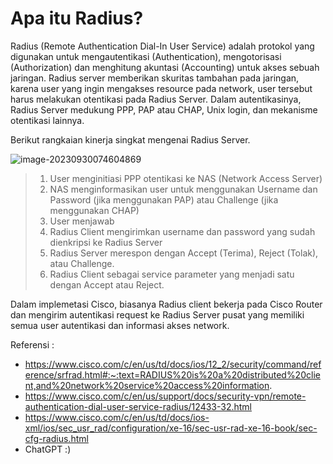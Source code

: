 # Apa itu Radius?

Radius (Remote Authentication Dial-In User Service) adalah protokol yang digunakan untuk mengautentikasi (Authentication), mengotorisasi (Authorization) dan menghitung akuntasi (Accounting) untuk akses sebuah jaringan. Radius server memberikan skuritas tambahan pada jaringan, karena user yang ingin mengakses resource pada network, user tersebut harus melakukan otentikasi pada Radius Server. Dalam autentikasinya, Radius Server medukung PPP, PAP atau CHAP, Unix login, dan mekanisme otentikasi lainnya. 

Berikut rangkaian kinerja singkat mengenai Radius Server.

![image-20230930074604869](https://github.com/diotriandika/learn-networking/assets/109568349/e1d01c93-142a-4ba4-9943-822317e702c0)

> 1. User menginitiasi PPP otentikasi ke NAS (Network Access Server)
> 2. NAS menginformasikan user untuk menggunakan Username dan Password (jika menggunakan PAP) atau Challenge (jika menggunakan CHAP)
> 3. User menjawab
> 4. Radius Client mengirimkan username dan password yang sudah dienkripsi ke Radius Server
> 5. Radius Server merespon dengan Accept (Terima), Reject (Tolak), atau Challenge.
> 6. Radius Client sebagai service parameter yang menjadi satu dengan Accept atau Reject.

Dalam implemetasi Cisco, biasanya Radius client bekerja pada Cisco Router dan mengirim autentikasi request ke Radius Server pusat yang memiliki semua user autentikasi dan informasi akses network.

Referensi :

- https://www.cisco.com/c/en/us/td/docs/ios/12_2/security/command/reference/srfrad.html#:~:text=RADIUS%20is%20a%20distributed%20client,and%20network%20service%20access%20information.
- https://www.cisco.com/c/en/us/support/docs/security-vpn/remote-authentication-dial-user-service-radius/12433-32.html
- https://www.cisco.com/c/en/us/td/docs/ios-xml/ios/sec_usr_rad/configuration/xe-16/sec-usr-rad-xe-16-book/sec-cfg-radius.html
- ChatGPT :)
